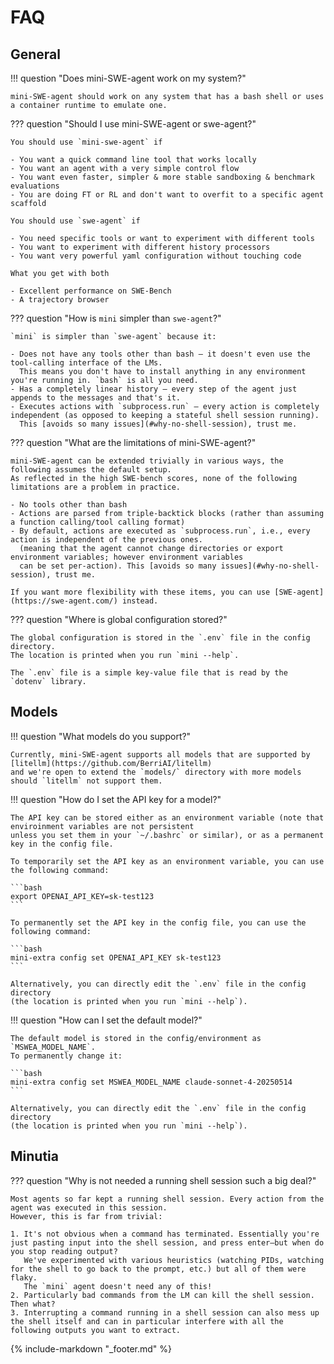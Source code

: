 # FAQ

## General

!!! question "Does mini-SWE-agent work on my system?"

    mini-SWE-agent should work on any system that has a bash shell or uses a container runtime to emulate one.

??? question "Should I use mini-SWE-agent or swe-agent?"

    You should use `mini-swe-agent` if

    - You want a quick command line tool that works locally
    - You want an agent with a very simple control flow
    - You want even faster, simpler & more stable sandboxing & benchmark evaluations
    - You are doing FT or RL and don't want to overfit to a specific agent scaffold

    You should use `swe-agent` if

    - You need specific tools or want to experiment with different tools
    - You want to experiment with different history processors
    - You want very powerful yaml configuration without touching code

    What you get with both

    - Excellent performance on SWE-Bench
    - A trajectory browser

??? question "How is `mini` simpler than `swe-agent`?"

    `mini` is simpler than `swe-agent` because it:

    - Does not have any tools other than bash — it doesn't even use the tool-calling interface of the LMs.
      This means you don't have to install anything in any environment you're running in. `bash` is all you need.
    - Has a completely linear history — every step of the agent just appends to the messages and that's it.
    - Executes actions with `subprocess.run` — every action is completely independent (as opposed to keeping a stateful shell session running).
      This [avoids so many issues](#why-no-shell-session), trust me.

??? question "What are the limitations of mini-SWE-agent?"

    mini-SWE-agent can be extended trivially in various ways, the following assumes the default setup.
    As reflected in the high SWE-bench scores, none of the following limitations are a problem in practice.

    - No tools other than bash
    - Actions are parsed from triple-backtick blocks (rather than assuming a function calling/tool calling format)
    - By default, actions are executed as `subprocess.run`, i.e., every action is independent of the previous ones.
      (meaning that the agent cannot change directories or export environment variables; however environment variables
      can be set per-action). This [avoids so many issues](#why-no-shell-session), trust me.

    If you want more flexibility with these items, you can use [SWE-agent](https://swe-agent.com/) instead.

??? question "Where is global configuration stored?"

    The global configuration is stored in the `.env` file in the config directory.
    The location is printed when you run `mini --help`.

    The `.env` file is a simple key-value file that is read by the `dotenv` library.


## Models

!!! question "What models do you support?"

    Currently, mini-SWE-agent supports all models that are supported by [litellm](https://github.com/BerriAI/litellm)
    and we're open to extend the `models/` directory with more models should `litellm` not support them.

!!! question "How do I set the API key for a model?"

    The API key can be stored either as an environment variable (note that enviroinment variables are not persistent
    unless you set them in your `~/.bashrc` or similar), or as a permanent key in the config file.

    To temporarily set the API key as an environment variable, you can use the following command:

    ```bash
    export OPENAI_API_KEY=sk-test123
    ```

    To permanently set the API key in the config file, you can use the following command:

    ```bash
    mini-extra config set OPENAI_API_KEY sk-test123
    ```

    Alternatively, you can directly edit the `.env` file in the config directory
    (the location is printed when you run `mini --help`).

!!! question "How can I set the default model?"

    The default model is stored in the config/environment as `MSWEA_MODEL_NAME`.
    To permanently change it:

    ```bash
    mini-extra config set MSWEA_MODEL_NAME claude-sonnet-4-20250514
    ```

    Alternatively, you can directly edit the `.env` file in the config directory
    (the location is printed when you run `mini --help`).

## Minutia

??? question "Why is not needed a running shell session such a big deal?"
    <a name="why-no-shell-session"></a>

    Most agents so far kept a running shell session. Every action from the agent was executed in this session.
    However, this is far from trivial:

    1. It's not obvious when a command has terminated. Essentially you're just pasting input into the shell session, and press enter—but when do you stop reading output?
       We've experimented with various heuristics (watching PIDs, watching for the shell to go back to the prompt, etc.) but all of them were flaky.
       The `mini` agent doesn't need any of this!
    2. Particularly bad commands from the LM can kill the shell session. Then what?
    3. Interrupting a command running in a shell session can also mess up the shell itself and can in particular interfere with all the following outputs you want to extract.

{% include-markdown "_footer.md" %}
